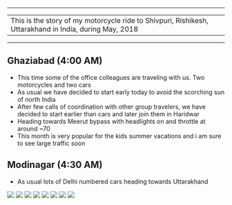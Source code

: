 
---

| |
| :--- |
| This is the story of my motorcycle ride to Shivpuri, Rishikesh, Uttarakhand in India, during May, 2018 |

---

##  Ghaziabad (4:00 AM)
*	This time some of the office colleagues are traveling with us. Two motorcycles and two cars
*	As usual we have decided to start early today to avoid the scorching sun of north India
*	After few calls of coordination with other group travelers, we have decided to start earlier than cars and later join them in Haridwar
*	Heading towards Meerut bypass with headlights on and throttle at around ~70
*	This month is very popular for the kids summer vacations and i am sure to see large traffic soon

##  Modinagar (4:30 AM)
*	As usual lots of Delhi numbered cars heading towards Uttarakhand

![](https://github.com/inbravo/travel/raw/master/may-2018/images/IMG_20180519_094835.jpg)
![](https://github.com/inbravo/travel/raw/master/may-2018/images/IMG_20180519_094839.jpg)
![](https://github.com/inbravo/travel/raw/master/may-2018/images/IMG_20180519_124933.jpg)
![](https://github.com/inbravo/travel/raw/master/may-2018/images/IMG_20180519_144729.jpg)
![](https://github.com/inbravo/travel/raw/master/may-2018/images/IMG_20180519_162821.jpg)
![](https://github.com/inbravo/travel/raw/master/may-2018/images/IMG_20180519_175535.jpg)
![](https://github.com/inbravo/travel/raw/master/may-2018/images/IMG_20180520_054730.jpg)
![](https://github.com/inbravo/travel/raw/master/may-2018/images/IMG_20180519_122345.jpg)